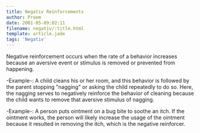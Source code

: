 ```yaml
---
title: Negativ Reinforcements
author: Proem
date: 2001-05-09:02:11
filename: negativ/:title.html
template: article.jade
tags: 'Negativ'
---	
```


Negative reinforcement occurs when the rate of a behavior increases because an aversive event or stimulus is removed or prevented from happening.

-Example-: A child cleans his or her room, and this behavior is followed by the parent stopping "nagging" or asking the child repeatedly to do so. Here, the nagging serves to negatively reinforce the behavior of cleaning because the child wants to remove that aversive stimulus of nagging. 

-Example-: A person puts ointment on a bug bite to soothe an itch. If the ointment works, the person will likely increase the usage of the ointment because it resulted in removing the itch, which is the negative reinforcer.

